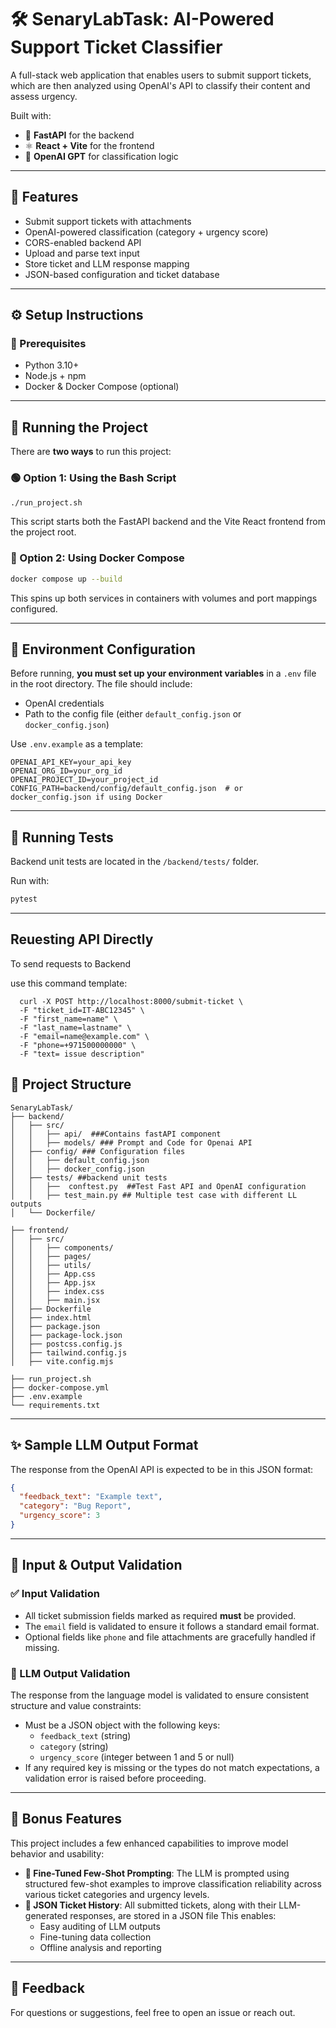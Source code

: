 # 🛠️ SenaryLabTask: AI-Powered Support Ticket Classifier

A full-stack web application that enables users to submit support tickets, which are then analyzed using OpenAI's API to classify their content and assess urgency.

Built with:

- 🚀 **FastAPI** for the backend
- ⚛️ **React + Vite** for the frontend
- 🧠 **OpenAI GPT** for classification logic

---

## 📆 Features

- Submit support tickets with attachments
- OpenAI-powered classification (category + urgency score)
- CORS-enabled backend API
- Upload and parse text input
- Store ticket and LLM response mapping
- JSON-based configuration and ticket database

---

## ⚙️ Setup Instructions

### 📁 Prerequisites

- Python 3.10+
- Node.js + npm
- Docker & Docker Compose (optional)

---

## 🚀 Running the Project

There are **two ways** to run this project:

### 🟢 Option 1: Using the Bash Script

```bash
./run_project.sh
```

This script starts both the FastAPI backend and the Vite React frontend from the project root.

### 🐳 Option 2: Using Docker Compose

```bash
docker compose up --build
```

This spins up both services in containers with volumes and port mappings configured.

---

## 🔐 Environment Configuration

Before running, **you must set up your environment variables** in a `.env` file in the root directory. The file should include:

- OpenAI credentials
- Path to the config file (either `default_config.json` or `docker_config.json`)

Use `.env.example` as a template:

```env
OPENAI_API_KEY=your_api_key
OPENAI_ORG_ID=your_org_id
OPENAI_PROJECT_ID=your_project_id
CONFIG_PATH=backend/config/default_config.json  # or docker_config.json if using Docker
```

---

## 🧲 Running Tests

Backend unit tests are located in the `/backend/tests/` folder.

Run with:

```bash
pytest
```

---
##  Reuesting API Directly 

To send requests to Backend 

use this command template:

```curl
  curl -X POST http://localhost:8000/submit-ticket \
  -F "ticket_id=IT-ABC12345" \
  -F "first_name=name" \
  -F "last_name=lastname" \
  -F "email=name@example.com" \
  -F "phone=+971500000000" \
  -F "text= issue description"
```
## 📁 Project Structure

```
SenaryLabTask/
├── backend/
│   ├── src/
│   │   ├── api/  ###Contains fastAPI component
│   │   ├── models/ ### Prompt and Code for Openai API
│   ├── config/ ### Configuration files
│   │   ├── default_config.json 
│   │   ├── docker_config.json
│   ├── tests/ ##backend unit tests
│   │   ├──  conftest.py  ##Test Fast API and OpenAI configuration
│   │   ├── test_main.py ## Multiple test case with different LL outputs
│   └── Dockerfile/

├── frontend/
│   ├── src/ 
│   │   ├── components/  
│   │   ├── pages/
│   │   ├── utils/
│   │   ├── App.css
│   │   ├── App.jsx
│   │   ├── index.css
│   │   ├── main.jsx
│   ├── Dockerfile
│   ├── index.html
│   ├── package.json
│   ├── package-lock.json
│   ├── postcss.config.js
│   ├── tailwind.config.js
│   ├── vite.config.mjs

├── run_project.sh
├── docker-compose.yml
├── .env.example
└── requirements.txt
```

---

## ✨ Sample LLM Output Format

The response from the OpenAI API is expected to be in this JSON format:

```json
{
  "feedback_text": "Example text",
  "category": "Bug Report",
  "urgency_score": 3
}
```
---
## 🧪 Input & Output Validation

### ✅ Input Validation

- All ticket submission fields marked as required **must** be provided.
- The `email` field is validated to ensure it follows a standard email format.
- Optional fields like `phone` and file attachments are gracefully handled if missing.

### 🧠 LLM Output Validation

The response from the language model is validated to ensure consistent structure and value constraints:

- Must be a JSON object with the following keys:
  - `feedback_text` (string)
  - `category` (string)
  - `urgency_score` (integer between 1 and 5 or null)
- If any required key is missing or the types do not match expectations, a validation error is raised before proceeding.
---
## 🎁 Bonus Features

This project includes a few enhanced capabilities to improve model behavior and usability:

- **🎯 Fine-Tuned Few-Shot Prompting**: The LLM is prompted using structured few-shot examples to improve classification reliability across various ticket categories and urgency levels.
- **📁 JSON Ticket History**: All submitted tickets, along with their LLM-generated responses, are stored in a JSON file This enables:
  - Easy auditing of LLM outputs
  - Fine-tuning data collection
  - Offline analysis and reporting
-------

## 📢 Feedback

For questions or suggestions, feel free to open an issue or reach out.
